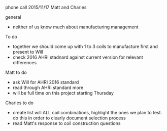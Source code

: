 
phone call 2015/11/17 Matt and Charles

general
- neither of us know much about manufacturing management

To do
- together we should come up with 1 to 3 coils to manufacture first and present to Will
- check 2016 AHRI stadnard against current version for relevant differences

Matt to do
- ask Will for AHRI 2016 standard
- read through AHRI standard more
- will be full time on this project starting Thursday

Charles to do
- create list will ALL coil combinations, highlight the ones we plan to test.
  do this in order to clearly document selection process
- read Matt's response to coil construction questions
